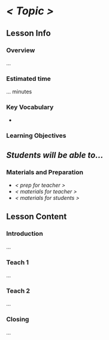 # *< Topic >*

## Lesson Info 

### Overview
...

### Estimated time
... minutes

### Key Vocabulary
- 

### Learning Objectives
*Students will be able to…*
- 

### Materials and Preparation
- *< prep for teacher >*
- *< materials for teacher >*
- *< materials for students >*

## Lesson Content

### Introduction
...

### Teach 1
...

### Teach 2
...

### Closing
...

